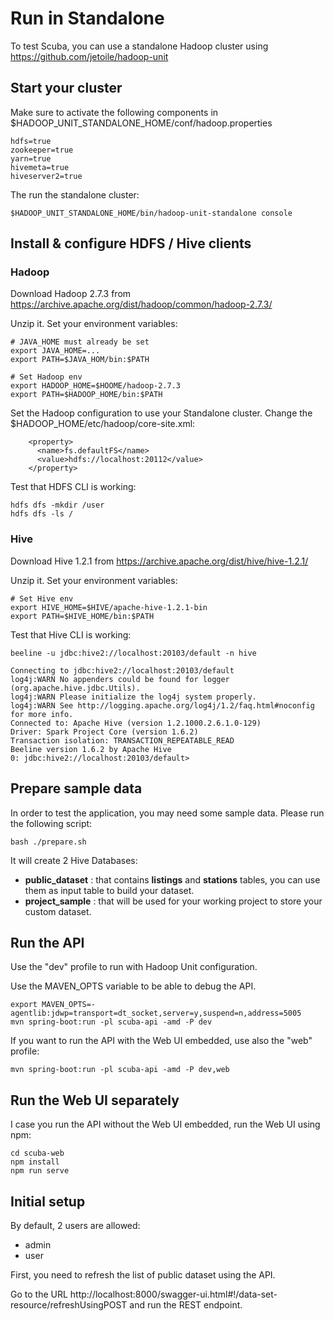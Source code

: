 # Run in Standalone

To test Scuba, you can use a standalone Hadoop cluster using https://github.com/jetoile/hadoop-unit

## Start your cluster

Make sure to activate the following components in $HADOOP_UNIT_STANDALONE_HOME/conf/hadoop.properties

```
hdfs=true
zookeeper=true
yarn=true
hivemeta=true
hiveserver2=true
```

The run the standalone cluster:

```
$HADOOP_UNIT_STANDALONE_HOME/bin/hadoop-unit-standalone console
```

## Install & configure HDFS / Hive clients

### Hadoop

Download Hadoop 2.7.3 from https://archive.apache.org/dist/hadoop/common/hadoop-2.7.3/

Unzip it. Set your environment variables:

```
# JAVA_HOME must already be set
export JAVA_HOME=...
export PATH=$JAVA_HOM/bin:$PATH

# Set Hadoop env
export HADOOP_HOME=$HOOME/hadoop-2.7.3
export PATH=$HADOOP_HOME/bin:$PATH
```

Set the Hadoop configuration to use your Standalone cluster. Change the $HADOOP_HOME/etc/hadoop/core-site.xml:

```
    <property>
      <name>fs.defaultFS</name>
      <value>hdfs://localhost:20112</value>
    </property>
```

Test that HDFS CLI is working:

```
hdfs dfs -mkdir /user
hdfs dfs -ls /
```

### Hive

Download Hive 1.2.1 from https://archive.apache.org/dist/hive/hive-1.2.1/

Unzip it. Set your environment variables:

```
# Set Hive env
export HIVE_HOME=$HIVE/apache-hive-1.2.1-bin
export PATH=$HIVE_HOME/bin:$PATH
```

Test that Hive CLI is working:

```
beeline -u jdbc:hive2://localhost:20103/default -n hive

Connecting to jdbc:hive2://localhost:20103/default
log4j:WARN No appenders could be found for logger (org.apache.hive.jdbc.Utils).
log4j:WARN Please initialize the log4j system properly.
log4j:WARN See http://logging.apache.org/log4j/1.2/faq.html#noconfig for more info.
Connected to: Apache Hive (version 1.2.1000.2.6.1.0-129)
Driver: Spark Project Core (version 1.6.2)
Transaction isolation: TRANSACTION_REPEATABLE_READ
Beeline version 1.6.2 by Apache Hive
0: jdbc:hive2://localhost:20103/default>
```

## Prepare sample data

In order to test the application, you may need some sample data.
Please run the following script:

```
bash ./prepare.sh
```

It will create 2 Hive Databases:

* **public_dataset** : that contains **listings** and **stations** tables, you can use them as input table to build your dataset.
* **project_sample** : that will be used for your working project to store your custom dataset.

## Run the API

Use the "dev" profile to run with Hadoop Unit configuration.

Use the MAVEN_OPTS variable to be able to debug the API.

```
export MAVEN_OPTS=-agentlib:jdwp=transport=dt_socket,server=y,suspend=n,address=5005
mvn spring-boot:run -pl scuba-api -amd -P dev
```

If you want to run the API with the Web UI embedded, use also the "web" profile:

```
mvn spring-boot:run -pl scuba-api -amd -P dev,web
```

## Run the Web UI separately

I case you run the API without the Web UI embedded, run the Web UI using npm:

```
cd scuba-web
npm install
npm run serve
```

## Initial setup

By default, 2 users are allowed:

- admin
- user



First, you need to refresh the list of public dataset using the API.

Go to the URL http://localhost:8000/swagger-ui.html#!/data-set-resource/refreshUsingPOST and run the REST endpoint.
 